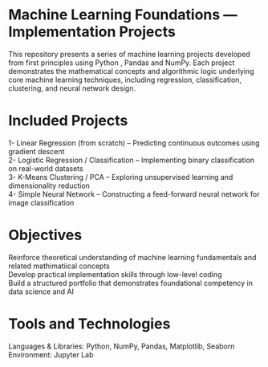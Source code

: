 # Machine Learning Foundations — Implementation Projects
This repository presents a series of machine learning projects developed from first principles using Python , Pandas and NumPy. Each project demonstrates the mathematical concepts and algorithmic logic underlying core machine learning techniques, including regression, classification, clustering, and neural network design.

# Included Projects
1- Linear Regression (from scratch) – Predicting continuous outcomes using gradient descent  
2- Logistic Regression / Classification – Implementing binary classification on real-world datasets  
3- K-Means Clustering / PCA – Exploring unsupervised learning and dimensionality reduction  
4- Simple Neural Network – Constructing a feed-forward neural network for image classification  

# Objectives
Reinforce theoretical understanding of machine learning fundamentals and related mathimatiical concepts  
Develop practical implementation skills through low-level coding  
Build a structured portfolio that demonstrates foundational competency in data science and AI  

# Tools and Technologies
Languages & Libraries: Python, NumPy, Pandas, Matplotlib, Seaborn  
Environment: Jupyter Lab  
